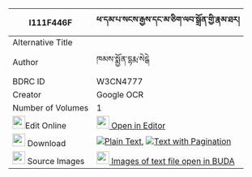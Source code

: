 |I111F446F|ཕ་དམ་པ་སངས་རྒྱས་དང་མ་ཅིག་ལབ་སྒྲོན་གྱི་རྣམ་ཐར། 
| --- | --- 
|Alternative Title |
|Author| ཁམས་སྨྱོན་དྷརྨ་སེངྒེ
|BDRC ID | W3CN4777
|Creator | Google OCR
|Number of Volumes| 1
|<img width="25" src="https://img.icons8.com/color/25/000000/edit-property.png">Edit Online| [<img width="25" src="https://avatars.githubusercontent.com/u/45091458?s=200&v=4"> Open in Editor](http://editor.openpecha.org/I111F446F)
|<img width="25" src="https://img.icons8.com/fluent/48/000000/download-2.png"/>  Download | [![](https://img.icons8.com/color/20/000000/txt.png)Plain Text](https://github.com/Openpecha/I111F446F/releases/download/v1/pa_dampa_sangye_dang_ma_chik_l_plain_I111F446F.zip), [![](https://img.icons8.com/color/20/000000/txt.png)Text with Pagination](https://github.com/Openpecha/I111F446F/releases/download/v1/pa_dampa_sangye_dang_ma_chik_l_pages_I111F446F.zip)
|<img width="25" src="https://img.icons8.com/plasticine/100/000000/pictures-folder.png"/>  Source Images | [<img width="25" src="https://library.bdrc.io/icons/BUDA-small.svg"> Images of text file open in BUDA](https://library.bdrc.io/show/bdr:W3CN4777)
